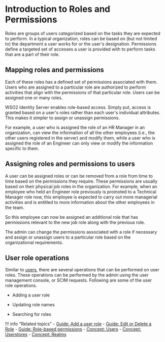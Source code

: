 # Introduction to Roles and Permissions

Roles are groups of users categorized based on the tasks they are expected to perform. In a typical organization, roles can be based on (but not limited to) the department a user works for or the user's designation. Permissions define a targeted set of accesses a user is provided with to perform tasks that are a part of their role. 

## Mapping roles and permissions

Each of these roles has a defined set of permissions associated with them. Users who are assigned to a particular role are authorized to perform activities that align with the permissions of that particular role. Users can be assigned one or many roles. 

WSO2 Identity Server enables role-based access. Simply put, access is granted based on a user's roles rather than each user's individual attributes. This makes it simpler to assign or unassign permissions.

For example, a user who is assigned the role of an HR Manager in an organization, can view the information of all the other employees (i.e., the other users registered in the server) and modify them, while a user who is assigned the role of an Engineer can only view or modify the information specific to them. 

## Assigning roles and permissions to users

A user can be assigned roles or can be removed from a role from time to time based on the permissions they require. These permissions are usually based on their physical job roles in the organization. For example, when an employee who held an Engineer role previously is promoted to a Technical Manager role now, this employee is expected to carry out more managerial activities and is entitled to more information about the other employees in the team. 

So this employee can now be assigned an additional role that has permissions relevant to the new job role along with the previous role. 

The admin can change the permissions associated with a role if necessary and assign or unassign users to a particular role based on the organizational requirements. 


## User role operations
Similar to [users](../users), there are several operations that can be performed on user roles. These operations can be performed by the admin using the user management console, or SCIM requests. Following are some of the user role operations. 

- Adding a user role

- Updating role names

- Searching for roles 



!!! info "Related topics" 
    - [Guide: Add a user role](../../../../guides/identity-lifecycles/add-user-roles)
    - [Guide: Edit or Delete a Role](../../../../guides/identity-lifecycles/edit-delete-roles)
    - [Guide: Role-based permissions](../../../../guides/identity-lifecycles/role-based-permissions)
    - [Concept: Users](../users)
    - [Concept: Userstores](../userstores)
    - [Concept: Realms](../realm)


